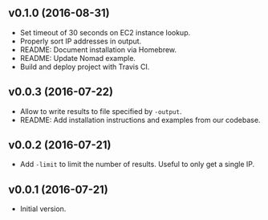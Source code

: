 ## v0.1.0 (2016-08-31)

* Set timeout of 30 seconds on EC2 instance lookup.
* Properly sort IP addresses in output.
* README: Document installation via Homebrew.
* README: Update Nomad example.
* Build and deploy project with Travis CI.

## v0.0.3 (2016-07-22)

* Allow to write results to file specified by `-output`.
* README: Add installation instructions and examples from our codebase.

## v0.0.2 (2016-07-21)

* Add `-limit` to limit the number of results. Useful to only get a single IP.

## v0.0.1 (2016-07-21)

* Initial version.
